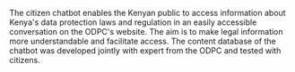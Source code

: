 The citizen chatbot enables the Kenyan public to access information about Kenya's data protection laws and regulation in an easily accessible conversation on the ODPC's website. The aim is to make legal information more understandable and facilitate access. The content database of the chatbot was developed jointly with expert from the ODPC and tested with citizens.